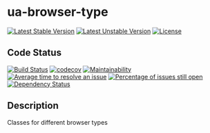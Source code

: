 # ua-browser-type

[![Latest Stable Version](https://poser.pugx.org/mimmi20/ua-browser-type/v/stable?format=flat-square)](https://packagist.org/packages/mimmi20/ua-browser-type)
[![Latest Unstable Version](https://poser.pugx.org/mimmi20/ua-browser-type/v/unstable?format=flat-square)](https://packagist.org/packages/mimmi20/ua-browser-type)
[![License](https://poser.pugx.org/mimmi20/ua-browser-type/license?format=flat-square)](https://packagist.org/packages/mimmi20/ua-browser-type)

## Code Status

[![Build Status](https://travis-ci.org/mimmi20/ua-browser-type.svg?branch=master)](https://travis-ci.org/mimmi20/ua-browser-type)
[![codecov](https://codecov.io/gh/mimmi20/ua-browser-type/branch/master/graph/badge.svg)](https://codecov.io/gh/mimmi20/ua-browser-type)
[![Maintainability](https://api.codeclimate.com/v1/badges/af8df81c84c5d9030e31/maintainability)](https://codeclimate.com/github/mimmi20/ua-browser-type/maintainability)
[![Average time to resolve an issue](http://isitmaintained.com/badge/resolution/mimmi20/ua-browser-type.svg)](http://isitmaintained.com/project/mimmi20/ua-browser-type "Average time to resolve an issue")
[![Percentage of issues still open](http://isitmaintained.com/badge/open/mimmi20/ua-browser-type.svg)](http://isitmaintained.com/project/mimmi20/ua-browser-type "Percentage of issues still open")
[![Dependency Status](https://gemnasium.com/badges/github.com/mimmi20/ua-browser-type.svg)](https://gemnasium.com/github.com/mimmi20/ua-browser-type)

## Description

Classes for different browser types
